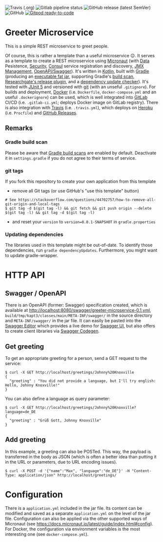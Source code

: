 <!--- some badges to display on the GitHub page -->

![Travis (.org)](https://img.shields.io/travis/debuglevel/greeting-microservice?label=Travis%20build)
![Gitlab pipeline status](https://img.shields.io/gitlab/pipeline/debuglevel/greeting-microservice?label=GitLab%20build)
![GitHub release (latest SemVer)](https://img.shields.io/github/v/release/debuglevel/greeting-microservice?sort=semver)
![GitHub](https://img.shields.io/github/license/debuglevel/greeting-microservice)
[![Gitpod ready-to-code](https://img.shields.io/badge/Gitpod-ready--to--code-blue?logo=gitpod)](https://gitpod.io/#https://github.com/debuglevel/greeting-microservice)

# Greeter Microservice

This is a simple REST microservice to greet people.

Of course, this is rather a template than a useful microservice 😉.
It serves as a template to create a REST microservice using [Micronaut](https://micronaut.io) (with [Data](https://github.com/micronaut-projects/micronaut-data) Pesistence, [Security](https://github.com/micronaut-projects/micronaut-security), [Consul](https://www.consul.io/) service registration and discovery, [JMX Management](https://github.com/micronaut-projects/micronaut-jmx), [OpenAPI/Swagger](https://github.com/micronaut-projects/micronaut-openapi)).
It's written in [Kotlin](https://kotlinlang.org/), built with [Gradle](https://gradle.org/) (producing an [executable fat jar](https://github.com/johnrengelman/shadow), supporting Gradle's [build scan](https://guides.gradle.org/creating-build-scans/), [Researchgate's release plugin](https://github.com/researchgate/gradle-release), and a [dependency update checker](https://github.com/ben-manes/gradle-versions-plugin)).
It's tested with [JUnit 5](https://junit.org/junit5/) and versioned with [git](https://git-scm.com/) (with an unseful `.gitignore`).
For builds and deployment, [Docker](https://www.docker.com) (i.e. `Dockerfile`, `docker-compose.yml` and an useful `.dockerignore`) can be used, which is well integrated into [GitLab](https://gitlab.com/) CI/CD (i.e. `.gitlab-ci.yml`; deploys Docker image on GitLab registry). There is also integration with [Travis](https://travis-ci.org/) (i.e. `.travis.yml`), which deploys on [Heroku](https://www.heroku.com/) (i.e. `Procfile`) and [GitHub Releases](https://help.github.com/en/github/administering-a-repository/about-releases).

## Remarks

### Gradle build scan

Please be aware that [Gradle build scans](https://scans.gradle.com/) are enabled by default. Deactivate it in `settings.gradle` if you do not agree to their terms of service.

### git tags

If you fork this repository to create your own application from this template

- remove all Git tags (or use GitHub's "use this template" button)

```
# See https://stackoverflow.com/questions/44702757/how-to-remove-all-git-origin-and-local-tags
$ git tag -d $(git tag -l) && git fetch && git push origin --delete $(git tag -l) && git tag -d $(git tag -l)
```

- and reset your `version` to `version=0.0.1-SNAPSHOT` in `gradle.properties`

### Updating dependencies

The libraries used in this template might be out-of-date. To identify those dependencies, run `gradle dependencyUpdates`. Furthermore, you might want to update gradle-wrapper.

# HTTP API

## Swagger / OpenAPI

There is an OpenAPI (former: Swagger) specification created, which is available at <http://localhost:8080/swagger/greeter-microservice-0.1.yml>, `build/tmp/kapt3/classes/main/META-INF/swagger/` in the source directory and `META-INF/swagger/` in the jar file. It can easily be pasted into the [Swagger Editor](https://editor.swagger.io) which provides a live demo for [Swagger UI](https://swagger.io/tools/swagger-ui/), but also offers to create client libraries via [Swagger Codegen](https://swagger.io/tools/swagger-codegen/).

## Get greeting

To get an appropriate greeting for a person, send a GET request to the service:

```
$ curl -X GET http://localhost/greetings/Johnny%20Knoxville
{
  "greeting" : "You did not provide a language, but I'll try english: Hello, Johnny Knoxville!"
}
```

You can also define a language as query parameter:

```
$ curl -X GET http://localhost/greetings/Johnny%20Knoxville?language=de_DE
{
  "greeting" : "Grüß Gott, Johnny Knoxville"
}
```

## Add greeting

In this example, a greeting can also be POSTed. This way, the payload is transferred in the body as JSON (which is often a better idea than putting it in the URL or parameters, due to URL encoding issues).

```
$ curl -X POST -d '{"name":"Max", "language":"de_DE"}' -H "Content-Type: application/json" http://localhost/greetings/
```

# Configuration

There is a `application.yml` included in the jar file. Its content can be modified and saved as a separate `application.yml` on the level of the jar file. Configuration can also be applied via the other supported ways of Micronaut (see <https://docs.micronaut.io/latest/guide/index.html#config>). For Docker, the configuration via environment variables is the most interesting one (see `docker-compose.yml`).
